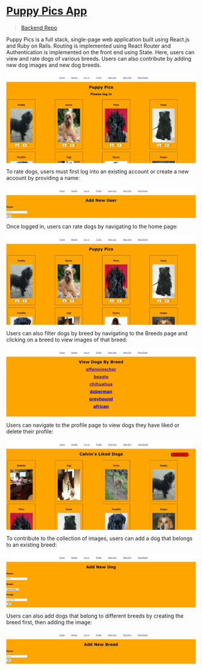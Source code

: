 # [Puppy Pics App](https://puppypics.netlify.app/)
> [Backend Repo](https://github.com/Calvinfr96/puppy-pics-backend)

Puppy Pics is a full stack, single-page web application built using React.js and Ruby on Rails.
Routing is implemented using React Router and Authentication is implemented on the front end using State.
Here, users can view and rate dogs of various breeds. Users can also contribute by adding new dog images and new dog breeds.

<img src="public/Project_Screenshot.JPG" align="center" />

To rate dogs, users must first log into an existing account or create a new account by providing a name:

<img src="public/Signup_Page_Screenshot.JPG" align="center" />

Once logged in, users can rate dogs by navigating to the home page: 

<img src="public/Home_Page_Screenshot.JPG" align="center" />

Users can also filter dogs by breed by navigating to the Breeds page and clicking on a breed to view images of that breed:

<img src="public/Breed_Page_Screenshot.JPG" align="center" />

Users can navigate to the profile page to view dogs they have liked or delete their profile:

<img src="public/Profile_Page_Screenshot.JPG" align="center" />

To contribute to the collection of images, users can add a dog that belongs to an existing breed:

<img src="public/New_Dog_Page_Screenshot.JPG" align="center" />

Users can also add dogs that belong to different breeds by creating the breed first, then adding the image:

<img src="public/New_Breed_Page_Screenshot.JPG" align="center" />